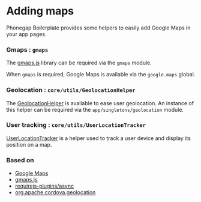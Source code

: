 # Adding maps

Phonegap Boilerplate provides some helpers to easily add Google Maps in your app pages.


### Gmaps : `gmaps`

The [gmaps.js](https://hpneo.github.io/gmaps/) library can be required via the
`gmaps` module.

When `gmaps` is required, Google Maps is available via the `google.maps` global.


### Geolocation : `core/utils/GeolocationHelper`

The [GeolocationHelper](api/GeolocationHelper.md) is available to ease user geolocation. An instance of this helper can be required via the `app/singletons/geolocation` module.


### User tracking : `core/utils/UserLocationTracker`

[UserLocationTracker](api/UserLocationTracker.md) is a helper used to track a user device and display its position on a map.


### Based on

- [Google Maps](https://maps.google.com/)
- [gmaps.js](https://hpneo.github.io/gmaps/)
- [requirejs-plugins/async](https://github.com/millermedeiros/requirejs-plugins)
- [org.apache.cordova.geolocation](https://github.com/apache/cordova-plugin-geolocation)
